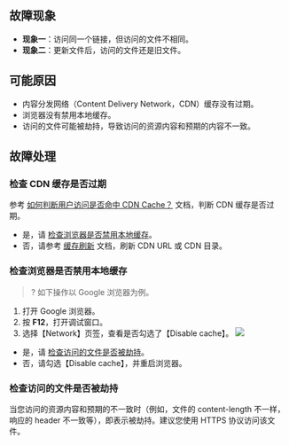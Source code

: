 ## 故障现象

- **现象一**：访问同一个链接，但访问的文件不相同。
- **现象二**：更新文件后，访问的文件还是旧文件。

## 可能原因

- 内容分发网络（Content Delivery Network，CDN）缓存没有过期。
- 浏览器没有禁用本地缓存。
- 访问的文件可能被劫持，导致访问的资源内容和预期的内容不一致。

## 故障处理

### 检查 CDN 缓存是否过期

参考 [如何判断用户访问是否命中 CDN Cache？](https://cloud.tencent.com/document/product/228/11207#.E5.A6.82.E4.BD.95.E5.88.A4.E6.96.AD.E7.94.A8.E6.88.B7.E8.AE.BF.E9.97.AE.E6.98.AF.E5.90.A6.E5.91.BD.E4.B8.AD-cdn-cache.EF.BC.9F) 文档，判断 CDN 缓存是否过期。
 - 是，请 [检查浏览器是否禁用本地缓存](#DisableCaching)。
 - 否，请参考 [缓存刷新](https://cloud.tencent.com/document/product/228/6299) 文档，刷新 CDN URL 或 CDN 目录。

<span id="DisableCaching"></span>
### 检查浏览器是否禁用本地缓存

>? 如下操作以 Google 浏览器为例。
>
1. 打开 Google 浏览器。
2. 按 **F12**，打开调试窗口。
3. 选择【Network】页签，查看是否勾选了【Disable cache】。
![](https://main.qcloudimg.com/raw/453ea5fdaa0d69be6f13fd809a815d22.png)
 - 是，请 [检查访问的文件是否被劫持](#UseHTTPS)。
 - 否，请勾选【Disable cache】，并重启浏览器。

<span id="UseHTTPS"></span>
### 检查访问的文件是否被劫持

当您访问的资源内容和预期的不一致时（例如，文件的 content-length 不一样，响应的 header 不一致等），即表示被劫持。建议您使用 HTTPS 协议访问该文件。




